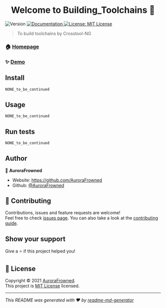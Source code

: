 <h1 align="center">Welcome to Building_Toolchains 👋</h1>
<p>
  <img alt="Version" src="https://img.shields.io/badge/version-1.0.0--alpha.0-blue.svg?cacheSeconds=2592000" />
  <a href="https://github.com/AuroraFrowned/Building_Toolchains" target="_blank">
    <img alt="Documentation" src="https://img.shields.io/badge/documentation-yes-brightgreen.svg" />
  </a>
  <a href="https://github.com/AuroraFrowned/Building_Toolchains/blob/main/LICENSE" target="_blank">
    <img alt="License: MIT License" src="https://img.shields.io/badge/License-MIT License-yellow.svg" />
  </a>
</p>

> To build toolchains by Crosstool-NG

### 🏠 [Homepage](https://github.com/AuroraFrowned/Building_Toolchains)

### ✨ [Demo](https://github.com/AuroraFrowned/Building_Toolchains)

## Install

```sh
NONE_to_be_continued
```

## Usage

```sh
NONE_to_be_continued
```

## Run tests

```sh
NONE_to_be_continued
```

## Author

👤 **AuroraFrowned**

* Website: https://github.com/AuroraFrowned
* Github: [@AuroraFrowned](https://github.com/AuroraFrowned)

## 🤝 Contributing

Contributions, issues and feature requests are welcome!<br />Feel free to check [issues page](https://github.com/AuroraFrowned/Building_Toolchains/issues). You can also take a look at the [contributing guide](https://github.com/AuroraFrowned/Building_Toolchains/README.md).

## Show your support

Give a ⭐️ if this project helped you!

## 📝 License

Copyright © 2021 [AuroraFrowned](https://github.com/AuroraFrowned).<br />
This project is [MIT License](https://github.com/AuroraFrowned/Building_Toolchains/blob/main/LICENSE) licensed.

***
_This README was generated with ❤️ by [readme-md-generator](https://github.com/kefranabg/readme-md-generator)_